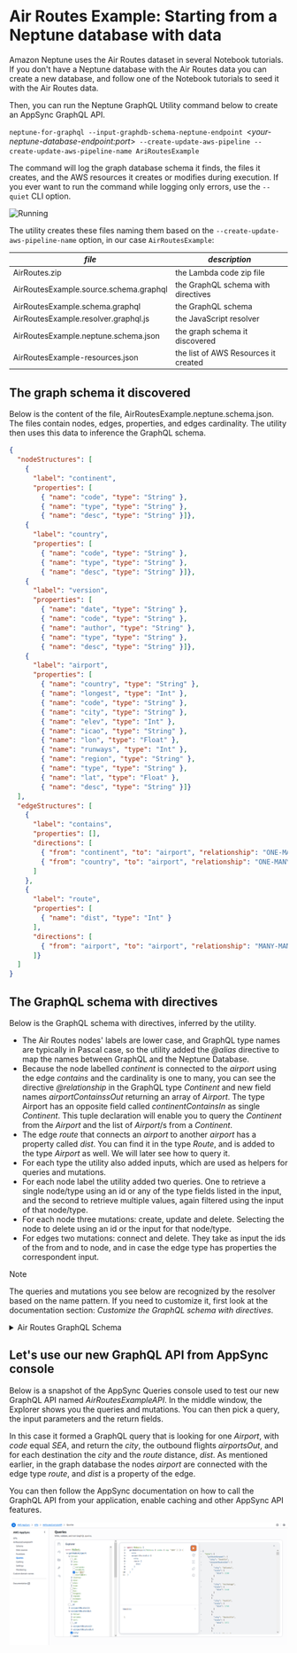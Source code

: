 # Air Routes Example: Starting from a Neptune database with data
Amazon Neptune uses the Air Routes dataset in several Notebook tutorials. If you don't have a Neptune database with the Air Routes data you can create a new database, and follow one of the Notebook tutorials to seed it with the Air Routes data.

Then, you can run the Neptune GraphQL Utility command below to create an AppSync GraphQL API.

`neptune-for-graphql --input-graphdb-schema-neptune-endpoint `<*your-neptune-database-endpoint:port*>` --create-update-aws-pipeline --create-update-aws-pipeline-name AriRoutesExample`

The command will log the graph database schema it finds, the files it creates, and the AWS resources it creates or modifies during execution. If you ever want to run the command while logging only errors, use the `--quiet` CLI option.

![Running](https://github.com/aws/amazon-neptune-for-graphql/blob/main/doc/images/utilityRunning.gif)

The utility creates these files naming them based on the `--create-update-aws-pipeline-name` option, in our case `AirRoutesExample`:

| *file*  | *description*        |
|---------|----------------------|
| AirRoutes.zip |the Lambda code zip file|
| AirRoutesExample.source.schema.graphql | the GraphQL schema with directives |
| AirRoutesExample.schema.graphql | the GraphQL schema|
| AirRoutesExample.resolver.graphql.js | the JavaScript resolver |
| AirRoutesExample.neptune.schema.json | the graph schema it discovered |
| AirRoutesExample-resources.json | the list of AWS Resources it created |

## The graph schema it discovered
Below is the content of the file, AirRoutesExample.neptune.schema.json.
The files contain nodes, edges, properties, and edges cardinality. 
The utility then uses this data to inference the GraphQL schema.

```json
{
  "nodeStructures": [
    {
      "label": "continent",
      "properties": [
        { "name": "code", "type": "String" },
        { "name": "type", "type": "String" },
        { "name": "desc", "type": "String" }]},
    {
      "label": "country",
      "properties": [
        { "name": "code", "type": "String" },
        { "name": "type", "type": "String" },
        { "name": "desc", "type": "String" }]},
    {
      "label": "version",
      "properties": [
        { "name": "date", "type": "String" },
        { "name": "code", "type": "String" },
        { "name": "author", "type": "String" },
        { "name": "type", "type": "String" },
        { "name": "desc", "type": "String" }]},
    {
      "label": "airport",
      "properties": [ 
        { "name": "country", "type": "String" },
        { "name": "longest", "type": "Int" },
        { "name": "code", "type": "String" },
        { "name": "city", "type": "String" },
        { "name": "elev", "type": "Int" },
        { "name": "icao", "type": "String" },
        { "name": "lon", "type": "Float" },
        { "name": "runways", "type": "Int" },
        { "name": "region", "type": "String" },
        { "name": "type", "type": "String" },
        { "name": "lat", "type": "Float" },
        { "name": "desc", "type": "String" }]}
  ],
  "edgeStructures": [
    {
      "label": "contains",
      "properties": [],
      "directions": [
        { "from": "continent", "to": "airport", "relationship": "ONE-MANY" },
        { "from": "country", "to": "airport", "relationship": "ONE-MANY" }
      ]
    },
    {
      "label": "route",
      "properties": [
        { "name": "dist", "type": "Int" }        
      ],
      "directions": [
        { "from": "airport", "to": "airport", "relationship": "MANY-MANY" }
      ]}
  ]
}
```

## The GraphQL schema with directives
Below is the GraphQL schema with directives, inferred by the utility.

- The Air Routes nodes' labels are lower case, and GraphQL type names are typically in Pascal case, so the utility added the *@alias* directive to map the names between GraphQL and the Neptune Database.
- Because the node labelled *continent* is connected to the *airport* using the edge *contains* and the cardinality is one to many, you can see the directive *@relationship* in the GraphQL type *Continent* and new field names *airportContainssOut* returning an array of *Airport*. The type Airport has an opposite field called *continentContainsIn* as single *Continent*. This tuple declaration will enable you to query the *Continent* from the *Airport* and the list of *Airport*/s from a *Continent*.
- The edge *route* that connects an *airport* to another *airport* has a property called *dist*. You can find it in the type *Route*, and is added to the type *Airport* as well. We will later see how to query it.
- For each type the utility also added inputs, which are used as helpers for queries and mutations.
- For each node label the utility added two queries. One to retrieve a single node/type using an id or any of the type fields listed in the input, and the second to retrieve multiple values, again filtered using the input of that node/type.
- For each node three mutations: create, update and delete. Selecting the node to delete using an id or the input for that node/type.
- For edges two mutations: connect and delete. They take as input the ids of the from and to node, and in case the edge type has properties the correspondent input.

> [!NOTE]
> The queries and mutations you see below are recognized by the resolver based on the name pattern. If you need to customize it, first look at the documentation section: *Customize the GraphQL schema with directives*.

<details>

<summary>Air Routes GraphQL Schema</summary>

```graphql
enum SortingDirection {
    ASC
    DESC
}

type Continent @alias(property: "continent") {
    _id: ID! @id
    code: String
    type: String
    desc: String
    airportContainssOut(filter: AirportInput, options: Options, sort: [AirportSort!]): [Airport] @relationship(edgeType: "contains", direction: OUT)
    contains: Contains
}

input ContinentInput {
    _id: ID @id
    code: StringScalarFilters
    type: StringScalarFilters
    desc: StringScalarFilters
}

input ContinentCreateInput {
    _id: ID @id
    type: String
    code: String
    desc: String
}

input ContinentUpdateInput {
    _id: ID! @id
    type: String
    code: String
    desc: String
}

input ContinentSort {
    _id: SortingDirection
    type: SortingDirection
    code: SortingDirection
    desc: SortingDirection
}

type Country @alias(property: "country") {
    _id: ID! @id
    code: String
    type: String
    desc: String
    airportContainssOut(filter: AirportInput, options: Options, sort: [AirportSort!]): [Airport] @relationship(edgeType: "contains", direction: OUT)
    contains: Contains
}

input CountryInput {
    _id: ID @id
    code: StringScalarFilters
    type: StringScalarFilters
    desc: StringScalarFilters
}

input CountryCreateInput {
    _id: ID @id
    type: String
    code: String
    desc: String
}

input CountryUpdateInput {
    _id: ID! @id
    type: String
    code: String
    desc: String
}

input CountrySort {
    _id: SortingDirection
    type: SortingDirection
    code: SortingDirection
    desc: SortingDirection
}

type Version @alias(property: "version") {
    _id: ID! @id
    date: String
    code: String
    author: String
    type: String
    desc: String
}

input VersionInput {
    _id: ID @id
    date: StringScalarFilters
    code: StringScalarFilters
    author: StringScalarFilters
    type: StringScalarFilters
    desc: StringScalarFilters
}

input VersionCreateInput {
    _id: ID @id
    date: String
    code: String
    author: String
    type: String
    desc: String
}

input VersionUpdateInput {
    _id: ID! @id
    date: String
    code: String
    author: String
    type: String
    desc: String
}

input VersionSort {
    _id: SortingDirection
    date: SortingDirection
    code: SortingDirection
    author: SortingDirection
    type: SortingDirection
    desc: SortingDirection
}

type Airport @alias(property: "airport") {
    _id: ID! @id
    country: String
    longest: Int
    code: String
    city: String
    elev: Int
    icao: String
    lon: Float
    runways: Int
    region: String
    type: String
    lat: Float
    desc: String
    continentContainsIn: Continent @relationship(edgeType: "contains", direction: IN)
    countryContainsIn: Country @relationship(edgeType: "contains", direction: IN)
    airportRoutesOut(filter: AirportInput, options: Options, sort: [AirportSort!]): [Airport] @relationship(edgeType: "route", direction: OUT)
    airportRoutesIn(filter: AirportInput, options: Options, sort: [AirportSort!]): [Airport] @relationship(edgeType: "route", direction: IN)
    contains: Contains
    route: Route
}

input AirportInput {
    _id: ID @id
    country: StringScalarFilters
    longest: Int
    code: StringScalarFilters
    city: StringScalarFilters
    elev: Int
    icao: StringScalarFilters
    lon: Float
    runways: Int
    region: StringScalarFilters
    type: StringScalarFilters
    lat: Float
    desc: StringScalarFilters
}

input AirportCreateInput {
    _id: ID @id
    country: String
    longest: Int
    code: String
    city: String
    elev: Int
    icao: String
    lon: Float
    runways: Int
    region: String
    type: String
    lat: Float
    desc: String
}

input AirportUpdateInput {
    _id: ID! @id
    country: String
    longest: Int
    code: String
    city: String
    elev: Int
    icao: String
    lon: Float
    runways: Int
    region: String
    type: String
    lat: Float
    desc: String
}

input AirportSort {
    _id: SortingDirection
    country: SortingDirection
    longest: SortingDirection
    code: SortingDirection
    city: SortingDirection
    elev: SortingDirection
    icao: SortingDirection
    lon: SortingDirection
    runways: SortingDirection
    region: SortingDirection
    type: SortingDirection
    lat: SortingDirection
    desc: SortingDirection
}

type Contains @alias(property: "contains") {
    _id: ID! @id
}

type Route @alias(property: "route") {
    _id: ID! @id
    dist: Int
}

input RouteInput {
    dist: Int
}

input Options {
    limit: Int
}

input StringScalarFilters {
    eq: String
    contains: String
    endsWith: String
    startsWith: String
}

type Query {
    getNodeContinent(filter: ContinentInput): Continent
    getNodeContinents(filter: ContinentInput, options: Options, sort: [ContinentSort!]): [Continent]
    getNodeCountry(filter: CountryInput): Country
    getNodeCountrys(filter: CountryInput, options: Options, sort: [CountrySort!]): [Country]
    getNodeVersion(filter: VersionInput): Version
    getNodeVersions(filter: VersionInput, options: Options, sort: [VersionSort!]): [Version]
    getNodeAirport(filter: AirportInput): Airport
    getNodeAirports(filter: AirportInput, options: Options, sort: [AirportSort!]): [Airport]
}

type Mutation {
    createNodeContinent(input: ContinentInput!): Continent
    updateNodeContinent(input: ContinentInput!): Continent
    deleteNodeContinent(_id: ID!): Boolean
    createNodeCountry(input: CountryInput!): Country
    updateNodeCountry(input: CountryInput!): Country
    deleteNodeCountry(_id: ID!): Boolean
    createNodeVersion(input: VersionInput!): Version
    updateNodeVersion(input: VersionInput!): Version
    deleteNodeVersion(_id: ID!): Boolean
    createNodeAirport(input: AirportInput!): Airport
    updateNodeAirport(input: AirportInput!): Airport
    deleteNodeAirport(_id: ID!): Boolean
    connectNodeContinentToNodeAirportEdgeContains(from_id: ID!, to_id: ID!): Contains
    deleteEdgeContainsFromContinentToAirport(from_id: ID!, to_id: ID!): Boolean
    connectNodeCountryToNodeAirportEdgeContains(from_id: ID!, to_id: ID!): Contains
    deleteEdgeContainsFromCountryToAirport(from_id: ID!, to_id: ID!): Boolean
    connectNodeAirportToNodeAirportEdgeRoute(from_id: ID!, to_id: ID!, edge: RouteInput!): Route
    updateEdgeRouteFromAirportToAirport(from_id: ID!, to_id: ID!, edge: RouteInput!): Route
    deleteEdgeRouteFromAirportToAirport(from_id: ID!, to_id: ID!): Boolean
}

schema {
    query: Query
    mutation: Mutation
}
```
</details>

## Let's use our new GraphQL API from AppSync console
Below is a snapshot of the AppSync Queries console used to test our new GraphQL API named *AirRoutesExampleAPI*.
In the middle window, the Explorer shows you the queries and mutations. You can then pick a query, the input parameters and the return fields. 

In this case it formed a GraphQL query that is looking for one *Airport*, with *code* equal *SEA*, and return the *city*, the outbound flights *airportsOut*, and for each destination the *city* and the *route* distance, *dist*. As mentioned earlier, in the graph database the nodes *airport* are connected with the edge type *route*, and *dist* is a property of the edge.

You can then follow the AppSync documentation on how to call the GraphQL API from your application, enable caching and other AppSync API features.

![AppSync Queries UI](https://github.com/aws/amazon-neptune-for-graphql/blob/main/doc/images/AppSyncQuery.png)


